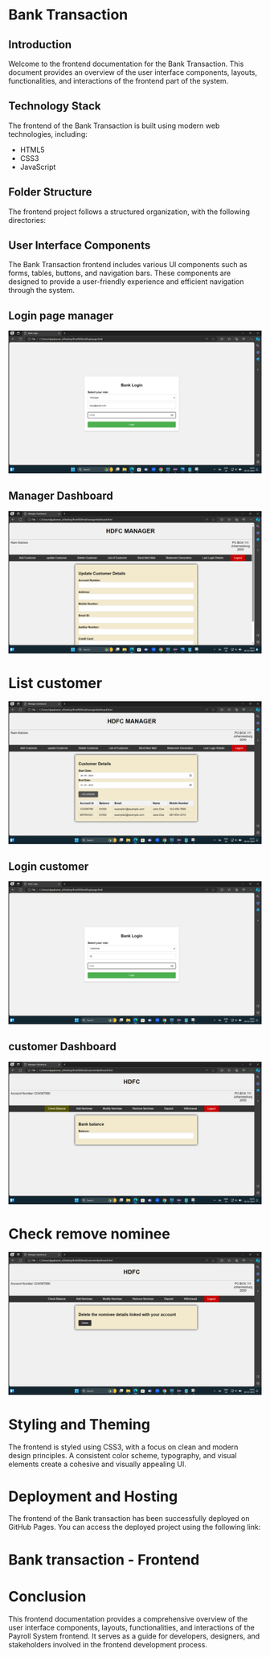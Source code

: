 # Bank Transaction
## Introduction
Welcome to the frontend documentation for the Bank Transaction. This document provides an overview of the user interface components, layouts, functionalities, and interactions of the frontend part of the system.

## Technology Stack
The frontend of the Bank Transaction is built using modern web technologies, including:

- HTML5
- CSS3
- JavaScript
## Folder Structure
The frontend project follows a structured organization, with the following directories:

## User Interface Components
The Bank Transaction frontend includes various UI components such as forms, tables, buttons, and navigation bars. These components are designed to provide a user-friendly experience and efficient navigation through the system.



## Login page manager
![login](login.png)
## Manager Dashboard
![dashboard](dashboard.png)
# List customer
![list](list.png)
## Login customer
![customer](customer.png)
## customer Dashboard
![balance](balance.png)
# Check remove nominee
![remove](remove.png)
# Styling and Theming
The frontend is styled using CSS3, with a focus on clean and modern design principles. A consistent color scheme, typography, and visual elements create a cohesive and visually appealing UI.

# Deployment and Hosting
The frontend of the Bank transaction has been successfully deployed on GitHub Pages. You can access the deployed project using the following link:

# Bank transaction - Frontend

# Conclusion
This frontend documentation provides a comprehensive overview of the user interface components, layouts, functionalities, and interactions of the Payroll System frontend. It serves as a guide for developers, designers, and stakeholders involved in the frontend development process.
